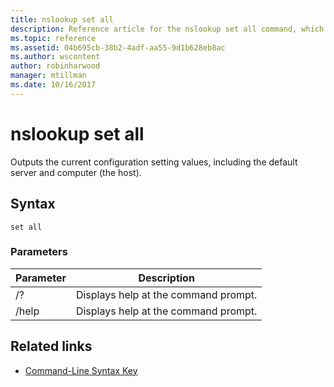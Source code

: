 ```yaml
---
title: nslookup set all
description: Reference article for the nslookup set all command, which outputs the current configuration setting values.
ms.topic: reference
ms.assetid: 04b695cb-38b2-4adf-aa55-9d1b628eb8ac
ms.author: wscontent
author: robinharwood
manager: mtillman
ms.date: 10/16/2017
---
```


# nslookup set all

Outputs the current configuration setting values, including the default server and computer (the host).

## Syntax

```
set all
```

### Parameters

| Parameter | Description |
| --------- | ----------- |
| /? | Displays help at the command prompt. |
| /help | Displays help at the command prompt. |

## Related links

- [Command-Line Syntax Key](command-line-syntax-key.md)
